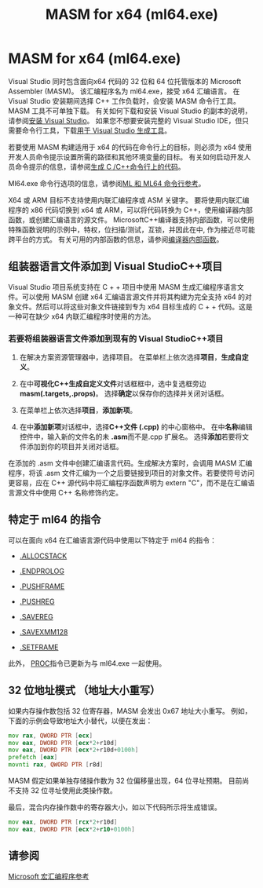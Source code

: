 ﻿---
title: MASM for x64 (ml64.exe)
ms.date: 08/30/2018
helpviewer_keywords:
- ml64
- ml64.exe
- masm for x64
ms.assetid: 89059103-f372-4968-80ea-0c7f90bb9c91
ms.openlocfilehash: 1a92d2a22e8aa9df29c18fa36ff4508eb8eec57f
ms.sourcegitcommit: 7d64c5f226f925642a25e07498567df8bebb00d4
ms.translationtype: HT
ms.contentlocale: zh-CN
ms.lasthandoff: 05/08/2019
ms.locfileid: "65445863"
---
# <a name="masm-for-x64-ml64exe"></a>MASM for x64 (ml64.exe)

Visual Studio 同时包含面向x64 代码的 32 位和 64 位托管版本的 Microsoft Assembler (MASM)。 该汇编程序名为 ml64.exe，接受 x64 汇编语言。 在 Visual Studio 安装期间选择 C++ 工作负载时，会安装 MASM 命令行工具。 MASM 工具不可单独下载。 有关如何下载和安装 Visual Studio 的副本的说明，请参阅[安装 Visual Studio](/visualstudio/install/install-visual-studio)。 如果您不想要安装完整的 Visual Studio IDE，但只需要命令行工具，下载[用于 Visual Studio 生成工具](https://visualstudio.microsoft.com/downloads/)。

若要使用 MASM 构建适用于 x64 的代码在命令行上的目标，则必须为 x64 使用开发人员命令提示设置所需的路径和其他环境变量的目标。 有关如何启动开发人员命令提示的信息，请参阅[生成 C /C++命令行上的代码](../../build/building-on-the-command-line.md)。

Ml64.exe 命令行选项的信息，请参阅[ML 和 ML64 命令行参考](../../assembler/masm/ml-and-ml64-command-line-reference.md)。

X64 或 ARM 目标不支持使用内联汇编程序或 ASM 关键字。 要将使用内联汇编程序的 x86 代码切换到 x64 或 ARM，可以将代码转换为 C++，使用编译器内部函数，或创建汇编语言的源文件。 MicrosoftC++编译器支持内部函数，可以使用特殊函数说明的示例中，特权，位扫描/测试，互锁，并因此在中, 作为接近尽可能跨平台的方式。 有关可用的内部函数的信息，请参阅[编译器内部函数](../../intrinsics/compiler-intrinsics.md)。

## <a name="add-an-assembler-language-file-to-a-visual-studio-c-project"></a>组装器语言文件添加到 Visual StudioC++项目

Visual Studio 项目系统支持在 C + + 项目中使用 MASM 生成汇编程序语言文件。可以使用 MASM 创建 x64 汇编语言源文件并将其构建为完全支持 x64 的对象文件。然后可以将这些对象文件链接到专为 x64 目标生成的 C + + 代码。这是一种可在缺少 x64 内联汇编程序时使用的方法。

### <a name="to-add-an-assembler-language-file-to-an-existing-visual-studio-c-project"></a>若要将组装器语言文件添加到现有的 Visual StudioC++项目

1. 在解决方案资源管理器中，选择项目。 在菜单栏上依次选择**项目**，**生成自定义**。

1. 在中**可视化C++生成自定义文件**对话框框中，选中复选框旁边**masm(.targets,.props)**。 选择**确定**以保存你的选择并关闭对话框。

1. 在菜单栏上依次选择**项目**，**添加新项**。

1. 在中**添加新项**对话框中，选择**C++文件 (.cpp)** 的中心窗格中。 在中**名称**编辑控件中，输入新的文件名的未 **.asm**而不是.cpp 扩展名。 选择**添加**若要将文件添加到你的项目并关闭对话框。

在添加的 .asm 文件中创建汇编语言代码。生成解决方案时，会调用 MASM 汇编程序，将该 .asm 文件汇编为一个之后要链接到项目的对象文件。若要使符号访问更容易，应在 C++ 源代码中将汇编程序函数声明为 extern "C"，而不是在汇编语言源文件中使用 C++ 名称修饰约定。

## <a name="ml64-specific-directives"></a>特定于 ml64 的指令

可以在面向 x64 在汇编语言源代码中使用以下特定于 ml64 的指令：

- [.ALLOCSTACK](../../assembler/masm/dot-allocstack.md)

- [.ENDPROLOG](../../assembler/masm/dot-endprolog.md)

- [.PUSHFRAME](../../assembler/masm/dot-pushframe.md)

- [.PUSHREG](../../assembler/masm/dot-pushreg.md)

- [.SAVEREG](../../assembler/masm/dot-savereg.md)

- [.SAVEXMM128](../../assembler/masm/dot-savexmm128.md)

- [.SETFRAME](../../assembler/masm/dot-setframe.md)

此外， [PROC](../../assembler/masm/proc.md)指令已更新为与 ml64.exe 一起使用。

## <a name="32-bit-address-mode-address-size-override"></a>32 位地址模式 （地址大小重写）

如果内存操作数包括 32 位寄存器，MASM 会发出 0x67 地址大小重写。 例如，下面的示例会导致地址大小替代，以便在发出：

```asm
mov rax, QWORD PTR [ecx]
mov eax, DWORD PTR [ecx*2+r10d]
mov eax, DWORD PTR [ecx*2+r10d+0100h]
prefetch [eax]
movnti rax, QWORD PTR [r8d]
```

MASM 假定如果单独存储操作数为 32 位偏移量出现，64 位寻址预期。 目前尚不支持 32 位寻址使用此类操作数。

最后，混合内存操作数中的寄存器大小，如以下代码所示将生成错误。

```asm
mov eax, DWORD PTR [rcx*2+r10d]
mov eax, DWORD PTR [ecx*2+r10+0100h]
```

## <a name="see-also"></a>请参阅

[Microsoft 宏汇编程序参考](../../assembler/masm/microsoft-macro-assembler-reference.md)<br/>
